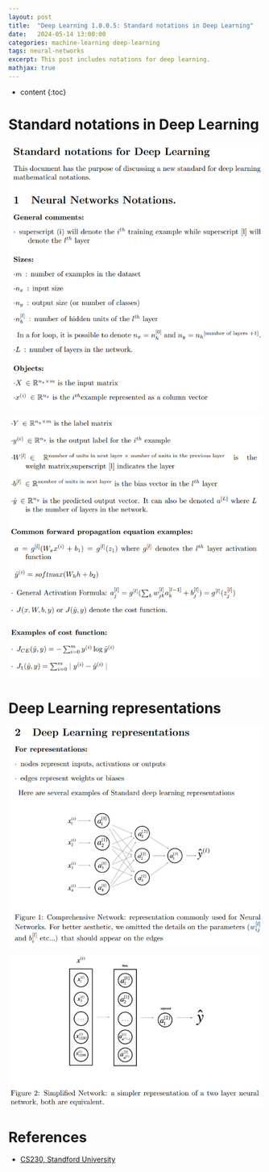 ```yaml
---
layout: post
title:  "Deep Learning 1.0.0.5: Standard notations in Deep Learning"
date:   2024-05-14 13:00:00
categories: machine-learning deep-learning
tags: neural-networks
excerpt: This post includes notations for deep learning.
mathjax: true
---
```


* content
{:toc}


# Standard notations in Deep Learning
![notations](/assets/images/deep_learning/100_5/notations_1.png)

![notations](/assets/images/deep_learning/100_5/notations_2.png)

# Deep Learning representations
![notations](/assets/images/deep_learning/100_5/notations_3.png)

![notations](/assets/images/deep_learning/100_5/notations_4.png)

# References
- [CS230, Standford University](https://cs230.stanford.edu/files/Notation.pdf)